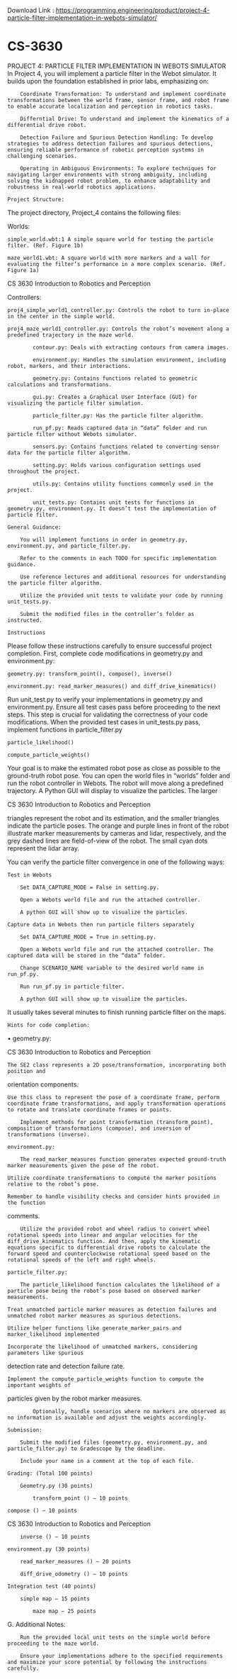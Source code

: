 
Download Link : https://programming.engineering/product/project-4-particle-filter-implementation-in-webots-simulator/

# CS-3630

PROJECT 4: PARTICLE FILTER IMPLEMENTATION IN WEBOTS SIMULATOR
In Project 4, you will implement a particle filter in the Webot simulator. It builds upon the foundation established in prior labs, emphasizing on:

        Coordinate Transformation: To understand and implement coordinate transformations between the world frame, sensor frame, and robot frame to enable accurate localization and perception in robotics tasks.

        Differntial Drive: To understand and implement the kinematics of a differential drive robot.

        Detection Failure and Spurious Detection Handling: To develop strategies to address detection failures and spurious detections, ensuring reliable performance of robotic perception systems in challenging scenarios.

        Operating in Ambiguous Environments: To explore techniques for navigating larger environments with strong ambiguity, including solving the kidnapped robot problem, to enhance adaptability and robustness in real-world robotics applications.

    Project Structure:

The project directory, Project_4 contains the following files:

Worlds:

    simple_world.wbt:1 A simple square world for testing the particle filter. (Ref. Figure 1b)

    maze_world1.wbt: A square world with more markers and a wall for evaluating the filter’s performance in a more complex scenario. (Ref. Figure 1a)

CS 3630 Introduction to Robotics and Perception

Controllers:

    proj4_simple_world1_controller.py: Controls the robot to turn in-place in the center in the simple world.

    proj4_maze_world1_controller.py: Controls the robot’s movement along a predefined trajectory in the maze world.

            contour.py: Deals with extracting contours from camera images.

            environment.py: Handles the simulation environment, including robot, markers, and their interactions.

            geometry.py: Contains functions related to geometric calculations and transformations.

            gui.py: Creates a Graphical User Interface (GUI) for visualizing the particle filter simulation.

            particle_filter.py: Has the particle filter algorithm.

            run_pf.py: Reads captured data in “data” folder and run particle filter without Webots simulator.

            sensors.py: Contains functions related to converting sensor data for the particle filter algorithm.

            setting.py: Holds various configuration settings used throughout the project.

            utils.py: Contains utility functions commonly used in the project.

            unit_tests.py: Contains unit tests for functions in geometry.py, environment.py. It doesn’t test the implementation of particle filter.

    General Guidance:

        You will implement functions in order in geometry.py, environment.py, and particle_filter.py.

        Refer to the comments in each TODO for specific implementation guidance.

        Use reference lectures and additional resources for understanding the particle filter algorithm.

        Utilize the provided unit tests to validate your code by running unit_tests.py.

        Submit the modified files in the controller’s folder as instructed.

    Instructions

Please follow these instructions carefully to ensure successful project completion. First, complete code modifications in geometry.py and environment.py:

    geometry.py: transform_point(), compose(), inverse()

    environment.py: read_marker_measures() and diff_drive_kinematics()

Run unit_test.py to verify your implementations in geometry.py and environment.py. Ensure all test cases pass before proceeding to the next steps. This step is crucial for validating the correctness of your code modifications. When the provided test cases in unit_tests.py pass, implement functions in particle_filter.py

    particle_likelihood()

    compute_particle_weights()

Your goal is to make the estimated robot pose as close as possible to the ground-truth robot pose. You can open the world files in “worlds” folder and run the robot controller in Webots. The robot will move along a predefined trajectory. A Python GUI will display to visualize the particles. The larger

CS 3630 Introduction to Robotics and Perception

triangles represent the robot and its estimation, and the smaller triangles indicate the particle poses. The orange and purple lines in front of the robot illustrate marker measurements by cameras and lidar, respectively, and the grey dashed lines are field-of-view of the robot. The small cyan dots represent the lidar array.

You can verify the particle filter convergence in one of the following ways:

    Test in Webots

        Set DATA_CAPTURE_MODE = False in setting.py.

        Open a Webots world file and run the attached controller.

        A python GUI will show up to visualize the particles.

    Capture data in Webots then run particle filters separately

        Set DATA_CAPTURE_MODE = True in setting.py.

        Open a Webots world file and run the attached controller. The captured data will be stored in the “data” folder.

        Change SCENARIO_NAME variable to the desired world name in run_pf.py.

        Run run_pf.py in particle filter.

        A python GUI will show up to visualize the particles.

It usually takes several minutes to finish running particle filter on the maps.

    Hints for code completion:

• geometry.py:

CS 3630 Introduction to Robotics and Perception

    The SE2 class represents a 2D pose/transformation, incorporating both position and

orientation components.

    Use this class to represent the pose of a coordinate frame, perform coordinate frame transformations, and apply transformation operations to rotate and translate coordinate frames or points.

        Implement methods for point transformation (transform_point), composition of transformations (compose), and inversion of transformations (inverse).

    environment.py:

        The read_marker_measures function generates expected ground-truth marker measurements given the pose of the robot.

    Utilize coordinate transformations to compute the marker positions relative to the robot’s pose.

    Remember to handle visibility checks and consider hints provided in the function

comments.

        Utilize the provided robot and wheel radius to convert wheel rotational speeds into linear and angular velocities for the diff_drive_kinematics function. And then, apply the kinematic equations specific to differential drive robots to calculate the forward speed and counterclockwise rotational speed based on the rotational speeds of the left and right wheels.

    particle_filter.py:

        The particle_likelihood function calculates the likelihood of a particle pose being the robot’s pose based on observed marker measurements.

    Treat unmatched particle marker measures as detection failures and unmatched robot marker measures as spurious detections.

    Utilize helper functions like generate_marker_pairs and marker_likelihood implemented

    Incorporate the likelihood of unmatched markers, considering parameters like spurious

detection rate and detection failure rate.

    Implement the compute_particle_weights function to compute the important weights of

particles given by the robot marker measures.

            Optionally, handle scenarios where no markers are observed as no information is available and adjust the weights accordingly.

    Submission:

        Submit the modified files (geometry.py, environment.py, and particle_filter.py) to Gradescope by the deadline.

        Include your name in a comment at the top of each file.

    Grading: (Total 100 points)

        Geometry.py (30 points)

            transform_point () – 10 points

    compose () – 10 points

CS 3630 Introduction to Robotics and Perception

        inverse () – 10 points

    environment.py (30 points)

        read_marker_measures () – 20 points

        diff_drive_odometry () – 10 points

    Integration test (40 points)

        simple map – 15 points

            maze map – 25 points

G. Additional Notes:

        Run the provided local unit tests on the simple world before proceeding to the maze world.

        Ensure your implementations adhere to the specified requirements and maximize your score potential by following the instructions carefully.

